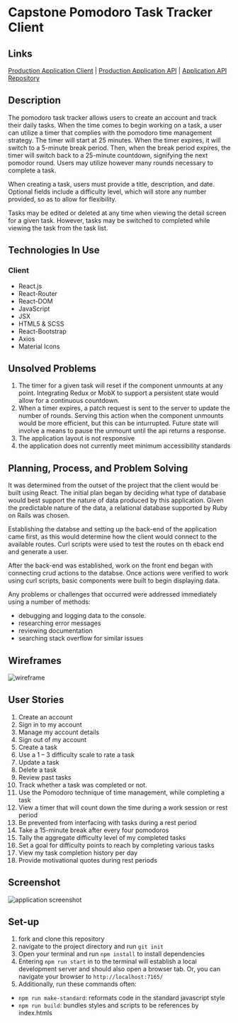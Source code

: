 # Capstone Pomodoro Task Tracker Client

## Links

[Production Application Client](https://matthewjmontalto.github.io/capstone-pomodoro-tracker-client-redeploy/#/) |
[Production Application API](https://pomodoro-task-tracker-api.herokuapp.com/) |
[Application API Repository](https://github.com/matthewjmontalto/capstone-pomodoro-task-tracker-api)


## Description

The pomodoro task tracker allows users to create an account and track their
daily tasks. When the time comes to begin working on a task, a user can utilize
a timer that complies with the pomodoro time management strategy. The timer
will start at 25 minutes. When the timer expires, it will switch to a 5-minute break
period. Then, when the break period expires, the timer will switch back to a
25-minute countdown, signifying the next pomodor round. Users may utilize
however many rounds necessary to complete a task.

When creating a task, users must provide a title, description, and date.
Optional fields include a difficulty level, which will store any number provided,
so as to allow for flexibility.

Tasks may be edited or deleted at any time when viewing the detail screen for a
given task. However, tasks may be switched to completed while viewing the task
from the task list.

## Technologies In Use

### Client
-   React.js
-   React-Router
-   React-DOM
-   JavaScript
-   JSX
-   HTML5 & SCSS
-   React-Bootstrap
-   Axios
-   Material Icons

## Unsolved Problems

1.  The timer for a given task will reset if the component unmounts at any point. Integrating Redux or MobX to support a persistent state would allow for a continuous countdown.
2.  When a timer expires, a patch request is sent to the server to update the number of rounds. Serving this action when the component unmounts would be more efficient, but this can be inturrupted. Future state will involve a means to pause the unmount until the api returns a response.
3.  The application layout is not responsive
4.  the application does not currently meet minimum accessibility standards

## Planning, Process, and Problem Solving

It was determined from the outset of the project that the client would be built using React. The initial plan began by deciding what type of database would best support the nature of data produced by this application. Given the predictable nature of the data, a relational database supported by Ruby on Rails was chosen.

Establishing the databse and setting up the back-end of the application came first, as this would determine how the client would connect to the available routes. Curl scripts were used to test the routes on th eback end and generate a user.

After the back-end was established, work on the front end began with connecting crud actions to the databse. Once actions were verified to work using curl scripts, basic components were built to begin displaying data.

Any problems or challenges that occurred were addressed immediately using a number of methods:
-   debugging and logging data to the console.
-   researching error messages
-   reviewing documentation
-   searching stack overflow for similar issues

## Wireframes
![wireframe](./public/readme-img/wireframe.JPG)

## User Stories
1.  Create an account
2.  Sign in to my account
3.  Manage my account details
4.  Sign out of my account
5.  Create a task
6.  Use a 1 – 3 difficulty scale to rate a task
7.  Update a task
8.  Delete a task
9.  Review past tasks
10.	Track whether a task was completed or not.
11.	Use the Pomodoro technique of time management, while completing a task
12.	View a timer that will count down the time during a work session or rest period
13.	Be prevented from interfacing with tasks during a rest period
14.	Take a 15-minute break after every four pomodoros
15.	Tally the aggregate difficulty level of my completed tasks
16.	Set a goal for difficulty points to reach by completing various tasks
17.	View my task completion history per day
18.	Provide motivational quotes during rest periods

## Screenshot
![application screenshot](./public/readme-img/app.png)

## Set-up

1.  fork and clone this repository
2.  navigate to the project directory and run `git init`
2.  Open your terminal and run `npm install` to install dependencies
3.  Entering `npm run start` in to the terminal will establish a local development server and should also open a browser tab. Or, you can navigate your browser to `http://localhost:7165/`
4.  Additionally, run these commands often:
  - `npm run make-standard`: reformats code in the standard javascript style
  - `npm run build`: bundles styles and scripts to be references by index.htmls
